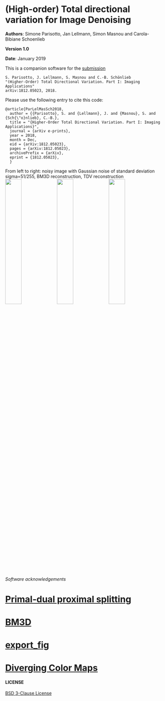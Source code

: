 # (High-order) Total directional variation for Image Denoising

**Authors**: Simone Parisotto, Jan Lellmann, Simon Masnou and Carola-Bibiane Schoenlieb

**Version 1.0**

**Date**: January 2019

This is a companion software for the [submission](https://arxiv.org/abs/1812.05023)
```
S. Parisotto, J. Lellmann, S. Masnou and C.-B. Schönlieb 
"(Higher-Order) Total Directional Variation. Part I: Imaging Applications"
arXiv:1812.05023, 2018.
```
Please use the following entry to cite this code:
```
@article{ParLelMasSch2018,
  author = {{Parisotto}, S. and {Lellmann}, J. and {Masnou}, S. and {Sch{\"o}nlieb}, C.-B.},
  title = "{Higher-Order Total Directional Variation. Part I: Imaging Applications}",
  journal = {arXiv e-prints},
  year = 2018,
  month = Dec,
  eid = {arXiv:1812.05023},
  pages = {arXiv:1812.05023},
  archivePrefix = {arXiv},
  eprint = {1812.05023},
  }
```

From left to right: noisy image with Gaussian noise of standard deviation sigma=51/255, BM3D reconstruction, TDV reconstruction
<img src="https://raw.githubusercontent.com/simoneparisotto/TDV_denoising/master/results/rainbow/20percent_gauss_noisy.png"  width=32%> 
<img src="https://raw.githubusercontent.com/simoneparisotto/TDV_denoising/master/results/rainbow/u_bm3d_image_PSNR34.5294.png" width=32%> 
<img src="https://raw.githubusercontent.com/simoneparisotto/TDV_denoising/master/results/rainbow/u_eta3.5_bvary_a1-0-1_sigma2_rho30_iter1_PSNR35.9083.png" width=32%>

######  Software acknowledgements
# [Primal-dual proximal splitting](http://www.numerical-tours.com/matlab/optim_5_primal_dual/)
# [BM3D](http://www.cs.tut.fi/~foi/GCF-BM3D/index.html)
# [export_fig](https://uk.mathworks.com/matlabcentral/fileexchange/23629-export_fig)
# [Diverging Color Maps](https://link.springer.com/chapter/10.1007/978-3-642-10520-3_9)
  
#### LICENSE
[BSD 3-Clause License](https://opensource.org/licenses/BSD-3-Clause)

